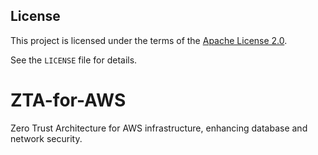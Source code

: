 ## License
This project is licensed under the terms of the [Apache License 2.0](LICENSE).

See the `LICENSE` file for details.

# ZTA-for-AWS
 Zero Trust Architecture for AWS infrastructure, enhancing database and network security.
